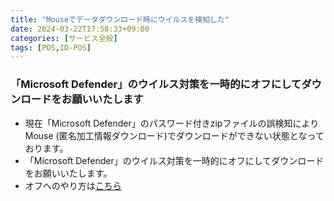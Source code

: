 ```yaml
---
title: "Mouseでデータダウンロード時にウイルスを検知した"
date: 2024-03-22T17:58:33+09:00
categories: [サービス全般]
tags: [POS,ID-POS]
---
```


### 「Microsoft Defender」のウイルス対策を一時的にオフにしてダウンロードをお願いいたします

* 現在「Microsoft Defender」のパスワード付きzipファイルの誤検知によりMouse (匿名加工情報ダウンロード)でダウンロードができない状態となっております。
* 「Microsoft Defender」のウイルス対策を一時的にオフにしてダウンロードをお願いいたします。
* オフへのやり方は[こちら](https://support.microsoft.com/ja-jp/windows/windows-セキュリティで-defender-ウイルス対策をオフにする-99e6004f-c54c-8509-773c-a4d776b77960)
